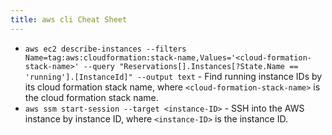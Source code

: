 ```yaml
---
title: aws cli Cheat Sheet
---
```

- `aws ec2 describe-instances --filters Name=tag:aws:cloudformation:stack-name,Values='<cloud-formation-stack-name>' --query "Reservations[].Instances[?State.Name == 'running'].[InstanceId]" --output text` - Find running instance IDs by its cloud formation stack name, where `<cloud-formation-stack-name>` is the cloud formation stack name.
- `aws ssm start-session --target <instance-ID>` - SSH into the AWS instance by instance ID, where `<instance-ID>` is the instance ID.